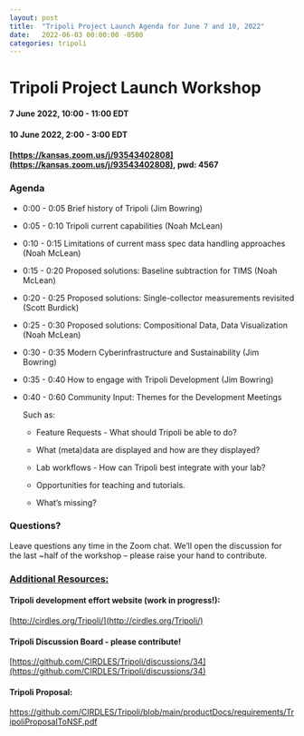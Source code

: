 ```yaml
---
layout: post
title:  "Tripoli Project Launch Agenda for June 7 and 10, 2022"
date:   2022-06-03 00:00:00 -0500
categories: tripoli
---
```

Tripoli Project Launch Workshop
===

#### 7 June 2022, 10:00 - 11:00 EDT

#### 10 June 2022, 2:00 - 3:00 EDT

#### [https://kansas.zoom.us/j/93543402808](https://kansas.zoom.us/j/93543402808), pwd: 4567

### Agenda

- 0:00 - 0:05 	Brief history of Tripoli (Jim Bowring)
- 0:05 - 0:10 	Tripoli current capabilities (Noah McLean)
- 0:10 - 0:15 	Limitations of current mass spec data handling approaches (Noah McLean)
- 0:15 - 0:20 	Proposed solutions: Baseline subtraction for TIMS (Noah McLean)
- 0:20 - 0:25 	Proposed solutions: Single-collector measurements revisited (Scott Burdick)
- 0:25 - 0:30 	Proposed solutions: Compositional Data, Data Visualization (Noah McLean)
- 0:30 - 0:35 	Modern Cyberinfrastructure and Sustainability (Jim Bowring)
- 0:35 - 0:40 	How to engage with Tripoli Development (Jim Bowring)
- 0:40 - 0:60 	Community Input: Themes for the Development Meetings

   Such as:

   - Feature Requests - What should Tripoli be able to do? 

   - What (meta)data are displayed and how are they displayed?

   - Lab workflows - How can Tripoli best integrate with your lab?

   - Opportunities for teaching and tutorials.

   - What’s missing?

### Questions?
Leave questions any time in the Zoom chat.  We’ll open the discussion for the last ~half of the workshop – please raise your hand to contribute. 

### <ins>Additional Resources:</ins>

#### Tripoli development effort website (work in progress!):
[http://cirdles.org/Tripoli/](http://cirdles.org/Tripoli/)

#### Tripoli Discussion Board - please contribute!
[https://github.com/CIRDLES/Tripoli/discussions/34](https://github.com/CIRDLES/Tripoli/discussions/34)

#### Tripoli Proposal: 
[https://github.com/CIRDLES/Tripoli/blob/main/productDocs/requirements/TripoliProposalToNSF.pdf ](https://github.com/CIRDLES/Tripoli/blob/main/productDocs/requirements/TripoliProposalToNSF.pdf)